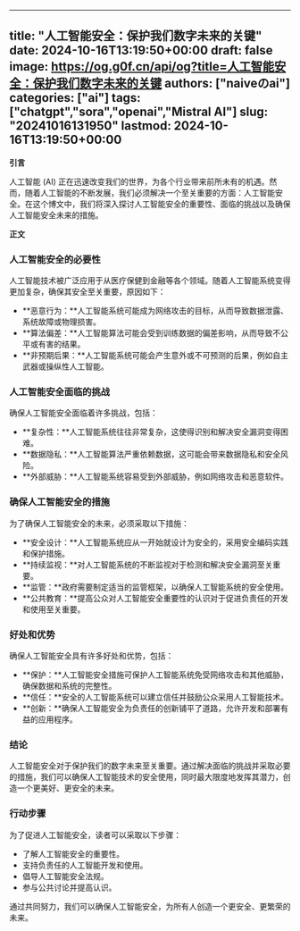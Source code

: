 
---
title: "人工智能安全：保护我们数字未来的关键"
date: 2024-10-16T13:19:50+00:00
draft: false
image: https://og.g0f.cn/api/og?title=人工智能安全：保护我们数字未来的关键
authors: ["naiveのai"]
categories: ["ai"]
tags: ["chatgpt","sora","openai","Mistral AI"]
slug: "20241016131950"
lastmod: 2024-10-16T13:19:50+00:00
---
**引言**

人工智能 (AI) 正在迅速改变我们的世界，为各个行业带来前所未有的机遇。然而，随着人工智能的不断发展，我们必须解决一个至关重要的方面：人工智能安全。在这个博文中，我们将深入探讨人工智能安全的重要性、面临的挑战以及确保人工智能安全未来的措施。

**正文**

### 人工智能安全的必要性

人工智能技术被广泛应用于从医疗保健到金融等各个领域。随着人工智能系统变得更加复杂，确保其安全至关重要，原因如下：

- **恶意行为：**人工智能系统可能成为网络攻击的目标，从而导致数据泄露、系统故障或物理损害。
- **算法偏差：**人工智能算法可能会受到训练数据的偏差影响，从而导致不公平或有害的结果。
- **非预期后果：**人工智能系统可能会产生意外或不可预测的后果，例如自主武器或操纵性人工智能。

### 人工智能安全面临的挑战

确保人工智能安全面临着许多挑战，包括：

- **复杂性：**人工智能系统往往非常复杂，这使得识别和解决安全漏洞变得困难。
- **数据隐私：**人工智能算法严重依赖数据，这可能会带来数据隐私和安全风险。
- **外部威胁：**人工智能系统容易受到外部威胁，例如网络攻击和恶意软件。

### 确保人工智能安全的措施

为了确保人工智能安全的未来，必须采取以下措施：

- **安全设计：**人工智能系统应从一开始就设计为安全的，采用安全编码实践和保护措施。
- **持续监视：**对人工智能系统的不断监视对于检测和解决安全漏洞至关重要。
- **监管：**政府需要制定适当的监管框架，以确保人工智能系统的安全使用。
- **公共教育：**提高公众对人工智能安全重要性的认识对于促进负责任的开发和使用至关重要。

### 好处和优势

确保人工智能安全具有许多好处和优势，包括：

- **保护：**人工智能安全措施可保护人工智能系统免受网络攻击和其他威胁，确保数据和系统的完整性。
- **信任：**安全的人工智能系统可以建立信任并鼓励公众采用人工智能技术。
- **创新：**确保人工智能安全为负责任的创新铺平了道路，允许开发和部署有益的应用程序。

### 结论

人工智能安全对于保护我们的数字未来至关重要。通过解决面临的挑战并采取必要的措施，我们可以确保人工智能技术的安全使用，同时最大限度地发挥其潜力，创造一个更美好、更安全的未来。

### 行动步骤

为了促进人工智能安全，读者可以采取以下步骤：

- 了解人工智能安全的重要性。
- 支持负责任的人工智能开发和使用。
- 倡导人工智能安全法规。
- 参与公共讨论并提高认识。

通过共同努力，我们可以确保人工智能安全，为所有人创造一个更安全、更繁荣的未来。